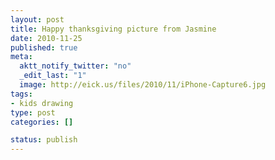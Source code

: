 ```yaml
--- 
layout: post
title: Happy thanksgiving picture from Jasmine
date: 2010-11-25
published: true
meta: 
  aktt_notify_twitter: "no"
  _edit_last: "1"
  image: http://eick.us/files/2010/11/iPhone-Capture6.jpg
tags: 
- kids drawing
type: post
categories: []

status: publish
---
```


